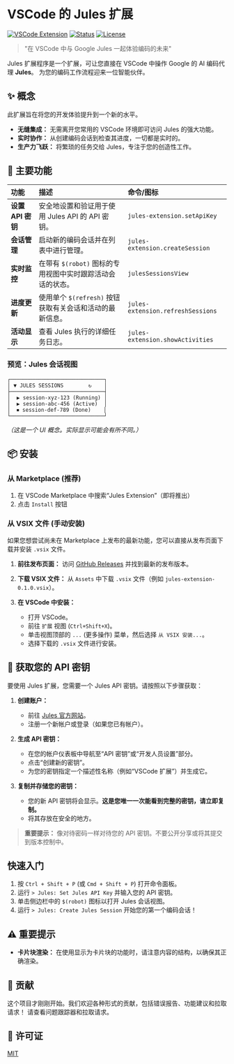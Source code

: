 # VSCode 的 Jules 扩展

[![VSCode Extension](https://img.shields.io/badge/VSCode-Extension-blue.svg)](https://marketplace.visualstudio.com/items?itemName=YOUR_PUBLISHER.jules-extension)
[![Status](https://img.shields.io/badge/status-development-yellow.svg)](#)
[![License](https://img.shields.io/badge/license-MIT-green.svg)](LICENSE)

> "在 VSCode 中与 Google Jules 一起体验编码的未来"

Jules 扩展程序是一个扩展，可让您直接在 VSCode 中操作 Google 的 AI 编码代理 **Jules**。
为您的编码工作流程迎来一位智能伙伴。

## ✨ 概念

此扩展旨在将您的开发体验提升到一个新的水平。

- **无缝集成：** 无需离开您常用的 VSCode 环境即可访问 Jules 的强大功能。
- **实时协作：** 从创建编码会话到检查其进度，一切都是实时的。
- **生产力飞跃：** 将繁琐的任务交给 Jules，专注于您的创造性工作。

## 🚀 主要功能

| 功能                 | 描述                                                                         | 命令/图标                         |
| :------------------- | :--------------------------------------------------------------------------- | :-------------------------------- |
| **设置 API 密钥**    | 安全地设置和验证用于使用 Jules API 的 API 密钥。                             | `jules-extension.setApiKey`       |
| **会话管理**         | 启动新的编码会话并在列表中进行管理。                                         | `jules-extension.createSession`   |
| **实时监控**         | 在带有 `$(robot)` 图标的专用视图中实时跟踪活动会话的状态。                   | `julesSessionsView`               |
| **进度更新**         | 使用单个 `$(refresh)` 按钮获取有关会话和活动的最新信息。                     | `jules-extension.refreshSessions` |
| **活动显示**         | 查看 Jules 执行的详细任务日志。                                              | `jules-extension.showActivities`  |

### 预览：Jules 会话视图

```
┌──────────────────────────────┐
│ ▼ JULES SESSIONS        ↻    │
├──────────────────────────────┤
│  ▶ session-xyz-123 (Running) │
│  ▶ session-abc-456 (Active)  │
│  ⏹ session-def-789 (Done)    │
└──────────────────────────────┘
```

_（这是一个 UI 概念。实际显示可能会有所不同。）_

## 📦 安装

### 从 Marketplace (推荐)

1.  在 VSCode Marketplace 中搜索“Jules Extension”（即将推出）
2.  点击 `Install` 按钮

### 从 VSIX 文件 (手动安装)

如果您想尝试尚未在 Marketplace 上发布的最新功能，您可以直接从发布页面下载并安装 `.vsix` 文件。

1.  **前往发布页面：**
    访问 [GitHub Releases](https://github.com/your-repo/jules-extension/releases) 并找到最新的发布版本。

2.  **下载 VSIX 文件：**
    从 `Assets` 中下载 `.vsix` 文件（例如 `jules-extension-0.1.0.vsix`）。

3.  **在 VSCode 中安装：**
    - 打开 VSCode。
    - 前往 `扩展` 视图 (`Ctrl+Shift+X`)。
    - 单击视图顶部的 `...` (更多操作) 菜单，然后选择 `从 VSIX 安装...`。
    - 选择下载的 `.vsix` 文件进行安装。

## 🔑 获取您的 API 密钥

要使用 Jules 扩展，您需要一个 Jules API 密钥。请按照以下步骤获取：

1.  **创建账户：**
    - 前往 [Jules 官方网站](https://jules.google/docs)。
    - 注册一个新帐户或登录（如果您已有帐户）。

2.  **生成 API 密钥：**
    - 在您的帐户仪表板中导航至“API 密钥”或“开发人员设置”部分。
    - 点击“创建新的密钥”。
    - 为您的密钥指定一个描述性名称（例如“VSCode 扩展”）并生成它。

3.  **复制并存储您的密钥：**
    - 您的新 API 密钥将会显示。**这是您唯一一次能看到完整的密钥，请立即复制。**
    - 将其存放在安全的地方。

> **重要提示：** 像对待密码一样对待您的 API 密钥。不要公开分享或将其提交到版本控制中。

## 快速入门

1.  按 `Ctrl + Shift + P` (或 `Cmd + Shift + P`) 打开命令面板。
2.  运行 `> Jules: Set Jules API Key` 并输入您的 API 密钥。
3.  单击侧边栏中的 `$(robot)` 图标以打开 Jules 会话视图。
4.  运行 `> Jules: Create Jules Session` 开始您的第一个编码会话！

## ⚠️ 重要提示

- **卡片块渲染：** 在使用显示为卡片块的功能时，请注意内容的结构，以确保其正确渲染。

## 🤝 贡献

这个项目才刚刚开始。我们欢迎各种形式的贡献，包括错误报告、功能建议和拉取请求！
请查看问题跟踪器和拉取请求。

## 📝 许可证

[MIT](LICENSE)